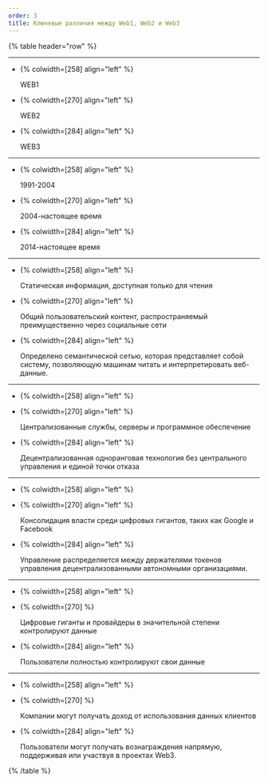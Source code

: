 ```yaml
---
order: 3
title: Ключевые различия между Web1, Web2 и Web3
---
```


{% table header="row" %}

---

*  {% colwidth=[258] align="left" %}

   WEB1

*  {% colwidth=[270] align="left" %}

   WEB2

*  {% colwidth=[284] align="left" %}

   WEB3

---

*  {% colwidth=[258] align="left" %}

   1991-2004

*  {% colwidth=[270] align="left" %}

   2004-настоящее время

*  {% colwidth=[284] align="left" %}

   2014-настоящее время

---

*  {% colwidth=[258] align="left" %}

   Статическая информация, доступная только для чтения

*  {% colwidth=[270] align="left" %}

   Общий пользовательский контент, распространяемый преимущественно через социальные сети

*  {% colwidth=[284] align="left" %}

   Определено семантической сетью, которая представляет собой систему, позволяющую машинам читать и интерпретировать веб-данные.

---

*  {% colwidth=[258] align="left" %}

   

*  {% colwidth=[270] align="left" %}

   Централизованные службы, серверы и программное обеспечение

*  {% colwidth=[284] align="left" %}

   Децентрализованная одноранговая технология без центрального управления и единой точки отказа

---

*  {% colwidth=[258] align="left" %}

   

*  {% colwidth=[270] align="left" %}

   Консолидация власти среди цифровых гигантов, таких как Google и Facebook

*  {% colwidth=[284] align="left" %}

   Управление распределяется между держателями токенов управления децентрализованными автономными организациями.

---

*  {% colwidth=[258] align="left" %}

   

*  {% colwidth=[270] %}

   Цифровые гиганты и провайдеры в значительной степени контролируют данные

*  {% colwidth=[284] align="left" %}

   Пользователи полностью контролируют свои данные

---

*  {% colwidth=[258] align="left" %}

   

*  {% colwidth=[270] %}

   Компании могут получать доход от использования данных клиентов

*  {% colwidth=[284] align="left" %}

   Пользователи могут получать вознаграждения напрямую, поддерживая или участвуя в проектах Web3.

{% /table %}


